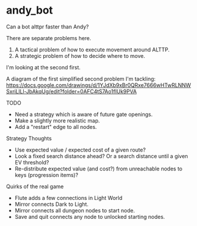 # andy_bot
Can a bot alttpr faster than Andy?

There are separate problems here.
1. A tactical problem of how to execute movement around ALTTP.
2. A strategic problem of how to decide where to move.

I'm looking at the second first.

A diagram of the first simplified second problem I'm tackling: https://docs.google.com/drawings/d/1YJdXb9xBr0QRxe7666wHTwRLNNWSxriLlLl-JbAkqUg/edit?folder=0AFC4tS7Ao1fIUk9PVA


TODO
* Need a strategy which is aware of future gate openings.
* Make a slightly more realistic map.
* Add a "restart" edge to all nodes.


Strategy Thoughts
* Use expected value / expected cost of a given route?
* Look a fixed search distance ahead?  Or a search distance until a given EV threshold?
* Re-distribute expected value (and cost?) from unreachable nodes to keys (progression items)?

Quirks of the real game
* Flute adds a few connections in Light World
* Mirror connects Dark to Light.
* Mirror connects all dungeon nodes to start node.
* Save and quit connects any node to unlocked starting nodes.

